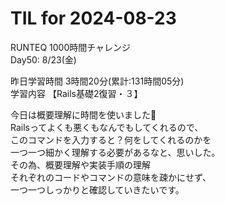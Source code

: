 # TIL for 2024-08-23

RUNTEQ 1000時間チャレンジ  
Day50: 8/23(金)  
  
昨日学習時間 3時間20分(累計:131時間05分)  
学習内容 【Rails基礎2復習・３】  

今日は概要理解に時間を使いました🙏  
Railsってよくも悪くもなんでもしてくれるので、  
このコマンドを入力すると？何をしてくれるのかを  
一つ一つ細かく理解する必要があるなと、思いした。  
その為、概要理解や実装手順の理解  
それぞれのコードやコマンドの意味を疎かにせず、  
一つ一つしっかりと確認していきたいです。  